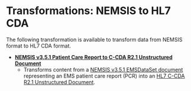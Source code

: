 # Transformations: NEMSIS to HL7 CDA

The following transformation is available to transform data from NEMSIS format to HL7 CDA format.

* **[NEMSIS v3.5.1 Patient Care Report to C-CDA R2.1 Unstructured Document](NEMSIS-3.5.1_to_C-CDA-R2.1_UD.md)**
  * Transforms content from a [NEMSIS v3.5.1 EMSDataSet document](https://nemsis.org/media/nemsis_v3/release-3.5.1/DataDictionary/PDFHTML/EMSDEMSTATE/index.html) representing an EMS patient care report (PCR) into an [HL7 C-CDA R2.1 Unstructured Document](https://www.hl7.org/ccdasearch/templates/2.16.840.1.113883.10.20.22.1.10.html).
